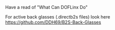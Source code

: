 Have a read of "What Can DOFLinx Do"

For active back glasses (.directb2s files) look here https://github.com/DDH69/B2S-Back-Glasses
